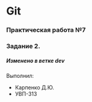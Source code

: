 # Git
### Практическая работа №7
### Задание 2.
##### Изменено в ветке dev

Выполнил:
* Карпенко Д.Ю.
* УВП-313
